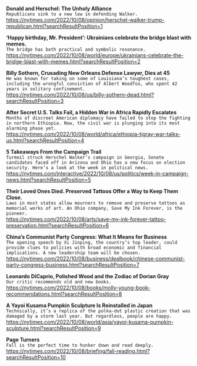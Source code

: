 **Donald and Herschel: The Unholy Alliance**\
`Republicans sink to a new low in defending Walker.`\
https://nytimes.com/2022/10/08/opinion/herschel-walker-trump-republican.html?searchResultPosition=1

**‘Happy birthday, Mr. President’: Ukrainians celebrate the bridge blast with memes.**\
`The bridge has both practical and symbolic resonance.`\
https://nytimes.com/2022/10/08/world/europe/ukrainians-celebrate-the-bridge-blast-with-memes.html?searchResultPosition=2

**Billy Sothern, Crusading New Orleans Defense Lawyer, Dies at 45**\
`He was known for taking on some of Louisiana’s toughest cases, including the wrongful conviction of Albert Woodfox, who spent 42 years in solitary confinement.`\
https://nytimes.com/2022/10/08/us/billy-sothern-dead.html?searchResultPosition=3

**After Secret U.S. Talks Fail, a Hidden War in Africa Rapidly Escalates**\
`Months of discreet American diplomacy have failed to stop the fighting in northern Ethiopia. Now, the civil war is plunging into its most alarming phase yet.`\
https://nytimes.com/2022/10/08/world/africa/ethiopia-tigray-war-talks-us.html?searchResultPosition=4

**5 Takeaways From the Campaign Trail**\
`Turmoil struck Herschel Walker’s campaign in Georgia, Senate candidates faced off in Arizona and Ohio has a new focus on election security. Here’s a look at the week in political news.`\
https://nytimes.com/interactive/2022/10/08/us/politics/week-in-campaign-news.html?searchResultPosition=5

**Their Loved Ones Died. Preserved Tattoos Offer a Way to Keep Them Close.**\
`Laws in most states allow mourners to remove and preserve tattoos as memorial works of art. An Ohio company, Save My Ink Forever, is the pioneer.`\
https://nytimes.com/2022/10/08/arts/save-my-ink-forever-tattoo-preservation.html?searchResultPosition=6

**China’s Communist Party Congress: What It Means for Business**\
`The opening speech by Xi Jinping, the country’s top leader, could provide clues to policies with broad economic and financial implications. A new leadership team will be chosen.`\
https://nytimes.com/2022/10/08/business/dealbook/chinese-communist-party-congress-business.html?searchResultPosition=7

**Leonardo DiCaprio, Polished Wood and the Zodiac of Dorian Gray**\
`Our critic recommends old and new books.`\
https://nytimes.com/2022/10/08/books/molly-young-book-recommendations.html?searchResultPosition=8

**A Yayoi Kusama Pumpkin Sculpture Is Reinstalled in Japan**\
`Technically, it’s a replica of the polka-dot plastic creation that was damaged by a storm last year. But regardless, people are happy.`\
https://nytimes.com/2022/10/08/world/asia/yayoi-kusama-pumpkin-sculpture.html?searchResultPosition=9

**Page Turners**\
`Fall is the perfect time to hunker down and read deeply.`\
https://nytimes.com/2022/10/08/briefing/fall-reading.html?searchResultPosition=10

